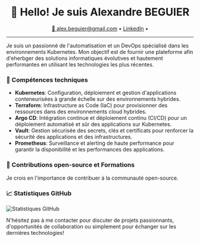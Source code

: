 <h1 align="center">👋 Hello! Je suis Alexandre BEGUIER</h1>
<p align="center">
  <a href="mailto:adresse@mail.com">📧 alex.beguier@gmail.com</a> •
  <a href="https://www.linkedin.com/in/alexandre-beguier-561a33aa/">LinkedIn</a> •
</p>

---

Je suis un passionné de l'automatisation et un DevOps spécialisé dans les environnements Kubernetes. Mon objectif est de fournir une plateforme afin d'eherbger des solutions informatiques évolutives et hautement performantes en utilisant les technologies les plus récentes.

### 🔧 Compétences techniques

- **Kubernetes**: Configuration, déploiement et gestion d'applications conteneurisées à grande échelle sur des environnements hybrides.
- **Terraform**: Infrastructure as Code (IaC) pour provisionner des ressources dans des environnements cloud hybrides.
- **Argo CD**: Intégration continue et déploiement continu (CI/CD) pour un déploiement automatisé et sûr des applications sur Kubernetes.
- **Vault**: Gestion sécurisée des secrets, clés et certificats pour renforcer la sécurité des applications et des infrastructures.
- **Prometheus**: Surveillance et alerting de haute performance pour garantir la disponibilité et les performances des applications.

### 🌱 Contributions open-source et Formations

Je crois en l'importance de contribuer à la communauté open-source. 

### 📈 Statistiques GitHub

![Statistiques GitHub](https://github-readme-stats.vercel.app/api?username=Alex-Beguier&show_icons=true&count_private=true&hide=prs,issues&theme=radical)

N'hésitez pas à me contacter pour discuter de projets passionnants, d'opportunités de collaboration ou simplement pour échanger sur les dernières technologies!

